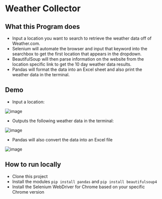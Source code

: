 # Weather Collector

## What this Program does
- Input a location you want to search to retrieve the weather data off of Weather.com.
- Selenium will automate the browser and input that keyword into the searchbox to get the first location that appears in the dropdown.
- BeautifulSoup will then parse information on the website from the location specific link to get the 10 day weather data results.
- Pandas will format the data into an Excel sheet and also print the weather data in the terminal.

## Demo
- Input a location: 

![image](https://user-images.githubusercontent.com/90528127/167280499-b9c89db9-1cd8-4f02-86f9-fc420794780a.png)
- Outputs the following weather data in the terminal: 

![image](https://user-images.githubusercontent.com/90528127/167280702-41f45c81-94a5-4257-ae88-99c3d67c5dc7.png)
- Pandas will also convert the data into an Excel file

![image](https://user-images.githubusercontent.com/90528127/167280727-80d042a1-b7d8-4c08-95f7-af38ba3c7ffb.png)

## How to run locally
- Clone this project
- Install the modules `pip install pandas` and `pip install beautifulsoup4`
- Install the Selenium WebDriver for Chrome based on your specific Chrome version

